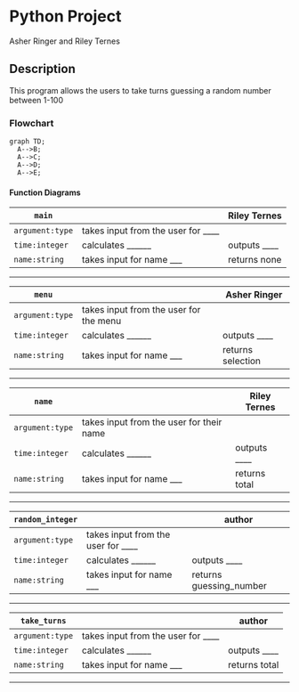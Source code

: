 # Python Project
Asher Ringer and Riley Ternes

## <Number Guesser> Description
This program allows the users to take turns guessing a random number between 1-100

### <Number Guesser> Flowchart
```mermaid
graph TD;
  A-->B;
  A-->C;
  A-->D;
  A-->E;
```

#### Function Diagrams

| `main`    |               |  Riley Ternes     |
| ------------------ | ------------- | ------------ |
| `argument:type`    | takes input from the user for ____  |              |
| `time:integer`     | calculates ______  | outputs ____             |
| `name:string`      | takes input for name ___ | returns none |
***
| `menu`    |               |     Asher Ringer   |
| ------------------ | ------------- | ------------ |
| `argument:type`    | takes input from the user for the menu  |              |
| `time:integer`     | calculates ______  | outputs ____             |
| `name:string`      | takes input for name ___ | returns selection |
***
| `name`    |               |     Riley Ternes   |
| ------------------ | ------------- | ------------ |
| `argument:type`    | takes input from the user for their name  |              |
| `time:integer`     | calculates ______  | outputs ____             |
| `name:string`      | takes input for name ___ | returns total |
***
| `random_integer`    |               |     author   |
| ------------------ | ------------- | ------------ |
| `argument:type`    | takes input from the user for ____  |              |
| `time:integer`     | calculates ______  | outputs ____             |
| `name:string`      | takes input for name ___ | returns guessing_number |
***
| `take_turns`    |               |     author   |
| ------------------ | ------------- | ------------ |
| `argument:type`    | takes input from the user for ____  |              |
| `time:integer`     | calculates ______  | outputs ____             |
| `name:string`      | takes input for name ___ | returns total |
***
